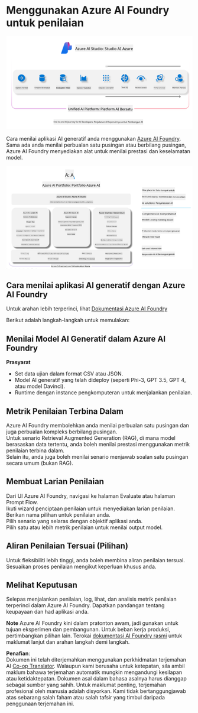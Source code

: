 <!--
CO_OP_TRANSLATOR_METADATA:
{
  "original_hash": "7b4235159486df4000e16b7b46ddfec3",
  "translation_date": "2025-07-16T22:32:48+00:00",
  "source_file": "md/01.Introduction/05/AIFoundry.md",
  "language_code": "ms"
}
-->
# **Menggunakan Azure AI Foundry untuk penilaian**

![aistudo](../../../../../translated_images/AIFoundry.9e0b513e999a1c5aa227e4c7028b5ff9a6cb712e6613c696705445ee4ca8f35d.ms.png)

Cara menilai aplikasi AI generatif anda menggunakan [Azure AI Foundry](https://ai.azure.com?WT.mc_id=aiml-138114-kinfeylo). Sama ada anda menilai perbualan satu pusingan atau berbilang pusingan, Azure AI Foundry menyediakan alat untuk menilai prestasi dan keselamatan model.

![aistudo](../../../../../translated_images/AIPortfolio.69da59a8e1eaa70f2bab1836c11a69fc97e59f1b1b4154ce5e58bc589d278047.ms.png)

## Cara menilai aplikasi AI generatif dengan Azure AI Foundry
Untuk arahan lebih terperinci, lihat [Dokumentasi Azure AI Foundry](https://learn.microsoft.com/azure/ai-studio/how-to/evaluate-generative-ai-app?WT.mc_id=aiml-138114-kinfeylo)

Berikut adalah langkah-langkah untuk memulakan:

## Menilai Model AI Generatif dalam Azure AI Foundry

**Prasyarat**

- Set data ujian dalam format CSV atau JSON.
- Model AI generatif yang telah dideploy (seperti Phi-3, GPT 3.5, GPT 4, atau model Davinci).
- Runtime dengan instance pengkomputeran untuk menjalankan penilaian.

## Metrik Penilaian Terbina Dalam

Azure AI Foundry membolehkan anda menilai perbualan satu pusingan dan juga perbualan kompleks berbilang pusingan.  
Untuk senario Retrieval Augmented Generation (RAG), di mana model berasaskan data tertentu, anda boleh menilai prestasi menggunakan metrik penilaian terbina dalam.  
Selain itu, anda juga boleh menilai senario menjawab soalan satu pusingan secara umum (bukan RAG).

## Membuat Larian Penilaian

Dari UI Azure AI Foundry, navigasi ke halaman Evaluate atau halaman Prompt Flow.  
Ikuti wizard penciptaan penilaian untuk menyediakan larian penilaian. Berikan nama pilihan untuk penilaian anda.  
Pilih senario yang selaras dengan objektif aplikasi anda.  
Pilih satu atau lebih metrik penilaian untuk menilai output model.

## Aliran Penilaian Tersuai (Pilihan)

Untuk fleksibiliti lebih tinggi, anda boleh membina aliran penilaian tersuai. Sesuaikan proses penilaian mengikut keperluan khusus anda.

## Melihat Keputusan

Selepas menjalankan penilaian, log, lihat, dan analisis metrik penilaian terperinci dalam Azure AI Foundry. Dapatkan pandangan tentang keupayaan dan had aplikasi anda.

**Note** Azure AI Foundry kini dalam pratonton awam, jadi gunakan untuk tujuan eksperimen dan pembangunan. Untuk beban kerja produksi, pertimbangkan pilihan lain. Terokai [dokumentasi AI Foundry rasmi](https://learn.microsoft.com/azure/ai-studio/?WT.mc_id=aiml-138114-kinfeylo) untuk maklumat lanjut dan arahan langkah demi langkah.

**Penafian**:  
Dokumen ini telah diterjemahkan menggunakan perkhidmatan terjemahan AI [Co-op Translator](https://github.com/Azure/co-op-translator). Walaupun kami berusaha untuk ketepatan, sila ambil maklum bahawa terjemahan automatik mungkin mengandungi kesilapan atau ketidaktepatan. Dokumen asal dalam bahasa asalnya harus dianggap sebagai sumber yang sahih. Untuk maklumat penting, terjemahan profesional oleh manusia adalah disyorkan. Kami tidak bertanggungjawab atas sebarang salah faham atau salah tafsir yang timbul daripada penggunaan terjemahan ini.